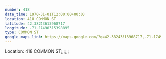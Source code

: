 ```yaml
---
number: 418
date_time: 1970-01-01T12:00:00+00:00
location: 418 COMMON ST
latitude: 42.38243613968717
longitude: -71.17490315398895
type: COMMON ST
google_maps_link: https://maps.google.com/?q=42.38243613968717,-71.17490315398895
---
```


Location: 418 COMMON ST;;;;;;
